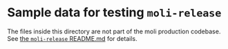 # Sample data for testing `moli-release`

The files inside this directory are not part of the moli production codebase.
See [the `moli-release` README.md](../README.md) for details.

